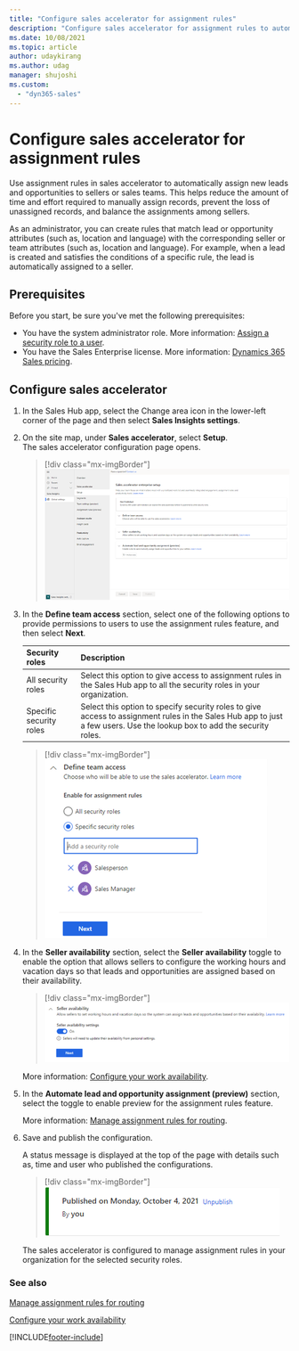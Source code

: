 ```yaml
---
title: "Configure sales accelerator for assignment rules"
description: "Configure sales accelerator for assignment rules to automatically assign leads and opportunities to sellers."
ms.date: 10/08/2021
ms.topic: article
author: udaykirang
ms.author: udag
manager: shujoshi
ms.custom: 
  - "dyn365-sales"
---
```


# Configure sales accelerator for assignment rules

Use assignment rules in sales accelerator to automatically assign new leads and opportunities to sellers or sales teams. This helps reduce the amount of time and effort required to manually assign records, prevent the loss of unassigned records, and balance the assignments among sellers.    

As an administrator, you can create rules that match lead or opportunity attributes (such as, location and language) with the corresponding seller or team attributes (such as, location and language). For example, when a lead is created and satisfies the conditions of a specific rule, the lead is automatically assigned to a seller.

## Prerequisites

Before you start, be sure you've met the following prerequisites:

-	You have the system administrator role. More information: [Assign a security role to a user](/power-platform/admin/create-users-assign-online-security-roles#assign-a-security-role-to-a-user).
-	You have the Sales Enterprise license. More information: [Dynamics 365 Sales pricing](https://dynamics.microsoft.com/sales/pricing/).

## Configure sales accelerator

1.	In the Sales Hub app, select the Change area icon in the lower-left corner of the page and then select **Sales Insights settings**.   

2.	On the site map, under **Sales accelerator**, select **Setup**.    
    The sales accelerator configuration page opens.   

    > [!div class="mx-imgBorder"]
    > ![Sales accelerator configuration page.](media/sales-accelerator-configuration-page.png "Sales accelerator configuration page")
 
3.	In the **Define team access** section, select one of the following options to provide permissions to users to use the assignment rules feature, and then select **Next**.   
    
    | Security roles | Description |
    |----------------|-------------|
    | All security roles | Select this option to give access to assignment rules in the Sales Hub app to all the security roles in your organization. |
    | Specific security roles | Select this option to specify security roles to give access to assignment rules in the Sales Hub app to just a few users. Use the lookup box to add the security roles. |

    > [!div class="mx-imgBorder"]
    > ![Configuration security roles to access sales accelerator feature.](media/sales-accelerator-configuration-define-team-access.png "Configuration security roles to access sales accelerator feature")

4.	In the **Seller availability** section, select the **Seller availability** toggle to enable the option that allows sellers to configure the working hours and vacation days so that leads and opportunities are assigned based on their availability.

    > [!div class="mx-imgBorder"]
    > ![Configuration seller availability.](media/sales-accelerator-configuration-seller-availability.png "Configuration seller availability")
 
    More information: [Configure your work availability](configure-your-work-availability.md).

5.	In the **Automate lead and opportunity assignment (preview)** section, select the toggle to enable preview for the assignment rules feature.   

    More information: [Manage assignment rules for routing](create-manage-assignment-rules.md).   

6.	Save and publish the configuration.   
    
    A status message is displayed at the top of the page with details such as, time and user who published the configurations.

    > [!div class="mx-imgBorder"]
    > ![Status of the configuration message.](media/sales-accelerator-configuration-status-message.png "Status of the configuration message")
 
    The sales accelerator is configured to manage assignment rules in your organization for the selected security roles.  

### See also

[Manage assignment rules for routing](create-manage-assignment-rules.md)

[Configure your work availability](configure-your-work-availability.md)


[!INCLUDE[footer-include](../includes/footer-banner.md)]